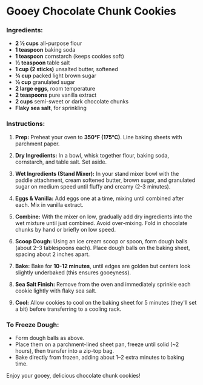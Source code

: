 # Gooey Chocolate Chunk Cookies

### Ingredients:

* **2 ½ cups** all-purpose flour
* **1 teaspoon** baking soda
* **1 teaspoon** cornstarch (keeps cookies soft)
* **½ teaspoon** table salt
* **1 cup (2 sticks)** unsalted butter, softened
* **¾ cup** packed light brown sugar
* **½ cup** granulated sugar
* **2 large eggs**, room temperature
* **2 teaspoons** pure vanilla extract
* **2 cups** semi-sweet or dark chocolate chunks
* **Flaky sea salt**, for sprinkling

### Instructions:

1. **Prep:**
   Preheat your oven to **350°F (175°C)**. Line baking sheets with parchment paper.

2. **Dry Ingredients:**
   In a bowl, whisk together flour, baking soda, cornstarch, and table salt. Set aside.

3. **Wet Ingredients (Stand Mixer):**
   In your stand mixer bowl with the paddle attachment, cream softened butter, brown sugar, and granulated sugar on medium speed until fluffy and creamy (2-3 minutes).

4. **Eggs & Vanilla:**
   Add eggs one at a time, mixing until combined after each. Mix in vanilla extract.

5. **Combine:**
   With the mixer on low, gradually add dry ingredients into the wet mixture until just combined. Avoid over-mixing. Fold in chocolate chunks by hand or briefly on low speed.

6. **Scoop Dough:**
   Using an ice cream scoop or spoon, form dough balls (about 2–3 tablespoons each). Place dough balls on the baking sheet, spacing about 2 inches apart.

7. **Bake:**
   Bake for **10-12 minutes**, until edges are golden but centers look slightly underbaked (this ensures gooeyness).

8. **Sea Salt Finish:**
   Remove from the oven and immediately sprinkle each cookie lightly with flaky sea salt.

9. **Cool:**
   Allow cookies to cool on the baking sheet for 5 minutes (they'll set a bit) before transferring to a cooling rack.

### To Freeze Dough:

* Form dough balls as above.
* Place them on a parchment-lined sheet pan, freeze until solid (\~2 hours), then transfer into a zip-top bag.
* Bake directly from frozen, adding about 1–2 extra minutes to baking time.

Enjoy your gooey, delicious chocolate chunk cookies!

